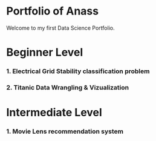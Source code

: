 # Portfolio of Anass

Welcome to my first Data Science Portfolio.

# Beginner Level

### 1. Electrical Grid Stability classification problem

### 2. Titanic Data Wrangling & Vizualization

# Intermediate Level

### 1. Movie Lens recommendation system

